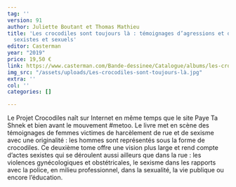 ```yaml
---
tag: ''
version: 91
author: Juliette Boutant et Thomas Mathieu
title: 'Les crocodiles sont toujours là : témoignages d’agressions et de harcèlement
  sexistes et sexuels'
editor: Casterman
year: "2019"
price: 19,50 €
link: https://www.casterman.com/Bande-dessinee/Catalogue/albums/les-crocodiles-sont-toujours-la
img_src: "/assets/uploads/Les-crocodiles-sont-toujours-là.jpg"
extra: ''
col: ''
categories: []

---
```

Le Projet Crocodiles naît sur Internet en même temps que le site Paye Ta Shnek et bien avant le mouvement #metoo. Le livre met en scène des témoignages de femmes victimes de harcèlement de rue et de sexisme avec une originalité : les hommes sont représentés sous la forme de crocodiles. Ce deuxième tome offre une vision plus large et rend compte d’actes sexistes qui se déroulent aussi ailleurs que dans la rue : les violences gynécologiques et obstétricales, le sexisme dans les rapports avec la police, en milieu professionnel, dans la sexualité, la vie publique ou encore l’éducation.
